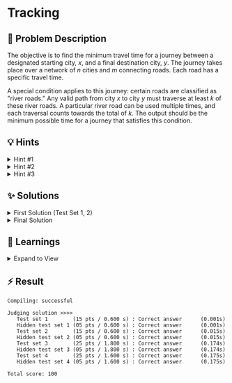 # Tracking

## 📝 Problem Description

The objective is to find the minimum travel time for a journey between a designated starting city, $x$, and a final destination city, $y$. The journey takes place over a network of $n$ cities and $m$ connecting roads. Each road has a specific travel time.

A special condition applies to this journey: certain roads are classified as "river roads." Any valid path from city $x$ to city $y$ must traverse at least $k$ of these river roads. A particular river road can be used multiple times, and each traversal counts towards the total of $k$. The output should be the minimum possible time for a journey that satisfies this condition.

## 💡 Hints

<details>

<summary>Hint #1</summary>

This problem is a variation of the classic shortest path problem. What is the standard algorithm for finding the shortest path between two points in a network where all travel times (weights) are non-negative?

</details>

<details>

<summary>Hint #2</summary>

Simply running a standard shortest path algorithm on the cities and roads will not work, as it doesn't account for the constraint of using at least $k$ river roads. The state of our search needs to include more than just the current city. How can we augment the search state/graph to keep track of the number of river roads traversed so far?
I.e. it is not enough for each node to store which city we are in. Ideally at each node in our graph we also store/encode the information of how many rivers we have crossed.

</details>

<details>

<summary>Hint #3</summary>

Consider creating a "layered" version of the city network. Each layer $i$ represents all paths that have used exactly $i$ river roads. This means layer $0$ corresponds to paths that have used no river roads, layer $1$ to paths that have used one river road, and so on, up to layer $k$. Traversing a regular road keeps you within the same layer, while traversing a river road moves you from layer $i$ to layer $i+1$. Think about how to define the connections within a single layer and between adjacent layers to model this structure effectively.

</details>

## ✨ Solutions

<details>

<summary>First Solution (Test Set 1, 2)</summary>

This problem asks for the shortest path from a starting city $x$ to a destination city $y$ with an additional constraint. The presence of non-negative travel times suggests that Dijkstra's algorithm is a suitable foundation for a solution.

A simple application of Dijkstra's algorithm would find the shortest path but would ignore the constraint about using a minimum number of river roads. For the first two test sets, we have the simplifying assumption that $k=1$, meaning exactly one river road must be part of the path.

This suggests that any valid path will look like this: a shortest path from the start city $x$ to one end of a river road (say, city $u$), a traversal across that river road to city $v$, and finally a shortest path from $v$ to the destination city $y$.

We can solve this by decomposing the problem:
1.  **Calculate all-pairs shortest paths from $x$:** Run Dijkstra's algorithm starting from city $x$. This gives us the shortest travel time from $x$ to every other city in the network. Let's call this `dist_from_x`.
2.  **Calculate all-pairs shortest paths from $y$:** Run Dijkstra's algorithm starting from city $y`. For an undirected network, this gives the shortest travel time from any city to $y$. Let's call this `dist_to_y`.
3.  **Combine the paths:** Iterate through every river road in the network. For each river road connecting cities $u$ and $v$ with travel time $w$, we can form a complete, valid path in two ways:
    *   $x \rightarrow \dots \rightarrow u \xrightarrow{\text{river}} v \rightarrow \dots \rightarrow y$. The total time is `dist_from_x[u] + w + dist_to_y[v]`.
    *   $x \rightarrow \dots \rightarrow v \xrightarrow{\text{river}} u \rightarrow \dots \rightarrow y$. The total time is `dist_from_x[v] + w + dist_to_y[u]`.

By calculating these potential path times for every river road and finding the minimum among them, we can determine the shortest path that uses at least one river road.

### Code
```cpp
#include<iostream>
#include<vector>
#include<limits>
#include<cmath>

#include<boost/graph/adjacency_list.hpp>
#include<boost/graph/dijkstra_shortest_paths.hpp>

using EdgeWeight = boost::property<boost::edge_weight_t, int>;
using Graph = boost::adjacency_list<boost::vecS, 
                                    boost::vecS,
                                    boost::undirectedS,
                                    boost::no_property,
                                    EdgeWeight>;
using VertexDescriptor = boost::graph_traits<Graph>::vertex_descriptor;
using EdgeDescriptor = boost::graph_traits<Graph>::edge_descriptor;


int main() {
  std::ios_base::sync_with_stdio(false);
  
  int n_tests; std::cin >> n_tests;
  while(n_tests--) {
    // ===== READ INPUT =====
    int n, m, k, x, y; std::cin >> n >> m >> k >> x >> y;
    
    Graph g(n);
    std::vector<std::pair<int, int>> river_edges;
    for(int i = 0; i < m; i++) {
      int a, b, c, d; std::cin >> a >> b >> c >> d;
      boost::add_edge(a, b, EdgeWeight(c), g);
      
      if(d) river_edges.push_back(std::make_pair(a, b));
    }

    // ===== FIND SHORTEST PATH =====
    std::vector<int> start_dist(n);
    std::vector<int> end_dist(n);
    boost::dijkstra_shortest_paths(g, x, boost::distance_map(boost::make_iterator_property_map(start_dist.begin(), boost::get(boost::vertex_index, g))));
    boost::dijkstra_shortest_paths(g, y, boost::distance_map(boost::make_iterator_property_map(end_dist.begin(), boost::get(boost::vertex_index, g))));
    
    int min_dist = std::numeric_limits<int>::max();
    
    for(std::pair<int, int> river_edge : river_edges) {
      int a = river_edge.first;
      int b = river_edge.second;
      int edge_weight = boost::get(boost::edge_weight_t(), g, boost::edge(a, b, g).first);
      
      min_dist = std::min(min_dist, std::min(start_dist[a] + edge_weight + end_dist[b], 
                                             start_dist[b] + edge_weight + end_dist[a]));
    }

    // ===== OUTPUT =====
    std::cout << min_dist << std::endl;
  }
}
```
</details>

<details>

<summary>Final Solution</summary>

The previous approach of running Dijkstra twice and iterating over river roads works well for $k=1$. However, it does not generalize to cases where $k>1$, as we would need to consider all combinations of $k$ river roads, which is computationally infeasible.

The constraint that $k$ is small (up to 10) is a strong hint. This suggests a solution where the complexity might depend on $k$. The key idea is to augment the state in our shortest path search. Instead of just tracking the current city, we also need to track the number of river roads traversed. A state can be defined by the pair `(current_city, num_rivers_used)`.

This leads to the construction of a **layered graph**.
We can imagine creating $k+1$ copies of the original city network, stacked as layers $0, 1, \dots, k$. A node in this new graph can be identified by `(city, layer)`, where `layer` corresponds to the number of river roads used to reach that city.

### Layered Graph Construction
1.  **Nodes:** We create a new, larger graph with $n \times (k+1)$ nodes. A node with index `i * n + u` corresponds to the state `(city u, layer i)`.
2.  **Regular Roads:** A regular road between cities $u$ and $v$ with travel time $w$ does not change the river road count. Therefore, for each layer $i \in [0, k]$, we add an edge between node `(u, i)` and node `(v, i)` with weight $w$.
3.  **River Roads:** A river road between $u$ and $v$ with travel time $w$ is used to transition between layers.
    *   To increment the river road count, for each layer $i \in [0, k-1]$, we add an edge connecting node `(u, i)` to node `(v, i+1)` with weight $w$. Since roads are bidirectional, this connection allows travel from $u$ to $v$ (or $v$ to $u$) while moving from layer $i$ to layer $i+1$.
    *   To satisfy the "at least $k$" requirement, once we have used $k$ river roads (i.e., we are in layer $k$), any further traversal of a river road should keep us in a valid state. We model this by adding an edge for the river road between `(u, k)` and `(v, k)`. This allows paths to use more than $k$ river roads if needed.

### Finding the Solution
After constructing this layered graph, we can find the answer with a single run of Dijkstra's algorithm. We start the search from the node `(x, 0)` representing the start city $x$ in layer 0 (having used 0 river roads). The final answer is the shortest distance to the node `(y, k)`. Any path reaching `(y, k)` will have used *exactly* $k$ river roads to transition through the layers, or *more than* $k$ by using additional river roads within layer $k$.

### Code
```cpp
#include<iostream>
#include<vector>
#include<limits>
#include<cmath>

#include<boost/graph/adjacency_list.hpp>
#include<boost/graph/dijkstra_shortest_paths.hpp>

using EdgeWeight = boost::property<boost::edge_weight_t, int>;
using Graph = boost::adjacency_list<boost::vecS, 
                                    boost::vecS,
                                    boost::undirectedS,
                                    boost::no_property,
                                    EdgeWeight>;
using VertexDescriptor = boost::graph_traits<Graph>::vertex_descriptor;
using EdgeDescriptor = boost::graph_traits<Graph>::edge_descriptor;


int main() {
  std::ios_base::sync_with_stdio(false);
  
  int n_tests; std::cin >> n_tests;
  while(n_tests--) {
    // ===== READ INPUT =====
    int n, m, k, x, y; std::cin >> n >> m >> k >> x >> y;
    
    std::vector<std::tuple<int, int, int>> edges;
    std::vector<std::tuple<int, int, int>> river_edges;
    
    for(int i = 0; i < m; i++) {
      int a, b, c, d; std::cin >> a >> b >> c >> d;
      if(d) { river_edges.emplace_back(a, b, c); }
      else { edges.emplace_back(a, b, c); }
    }

    // ===== FIND SHORTEST PATH =====
    // Construct multi-layered Graph
    Graph g(n * (k + 1));
    
    // Add regular edges
    for(const std::tuple<int, int, int> edge : edges) {
      int s = std::get<0>(edge);
      int t = std::get<1>(edge);
      int w = std::get<2>(edge);
      
      // Add edge in all layers of the graph
      for(int i = 0; i < k + 1; ++i) {
        boost::add_edge(i * n + s, i * n + t, EdgeWeight(w), g);
      }
    }
    
    // Add river edges
    for(const std::tuple<int, int, int> edge : river_edges) {
      int s = std::get<0>(edge);
      int t = std::get<1>(edge);
      int w = std::get<2>(edge);
      
      // Add edge in all layers of the graph
      for(int i = 0; i < k; ++i) {
        boost::add_edge(s +  i      * n, t +  i      * n, EdgeWeight(w), g);
        boost::add_edge(s + (i + 1) * n, t +  i      * n, EdgeWeight(w), g);
        boost::add_edge(s +  i      * n, t + (i + 1) * n, EdgeWeight(w), g);
        boost::add_edge(s + (i + 1) * n, t + (i + 1) * n, EdgeWeight(w), g);
      }
    }
    
    std::vector<int> dist_map(n * (k + 1));
    boost::dijkstra_shortest_paths(g, x, boost::distance_map(boost::make_iterator_property_map(dist_map.begin(), boost::get(boost::vertex_index, g))));
    
    // ===== OUTPUT =====
    std::cout << dist_map[k * n + y] << std::endl;
  }
}
```
</details>

## 🧠 Learnings

<details> 

<summary> Expand to View </summary>

- Sometimes you need to call Dijkstra multiple times
- Copying a graph multiple times and adding certain edges in between instances can be a common pattern (also occured in exam problem)

</details>

## ⚡ Result

```plaintext
Compiling: successful

Judging solution >>>>
   Test set 1        (15 pts / 0.600 s) : Correct answer      (0.001s)
   Hidden test set 1 (05 pts / 0.600 s) : Correct answer      (0.001s)
   Test set 2        (15 pts / 0.600 s) : Correct answer      (0.015s)
   Hidden test set 2 (05 pts / 0.600 s) : Correct answer      (0.015s)
   Test set 3        (25 pts / 1.800 s) : Correct answer      (0.174s)
   Hidden test set 3 (05 pts / 1.800 s) : Correct answer      (0.174s)
   Test set 4        (25 pts / 1.600 s) : Correct answer      (0.175s)
   Hidden test set 4 (05 pts / 1.600 s) : Correct answer      (0.175s)

Total score: 100
```